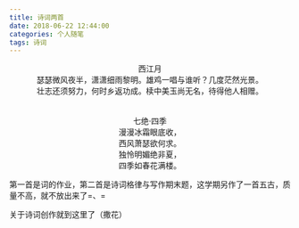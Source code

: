 ```yaml
---
title: 诗词两首
date: 2018-06-22 12:44:00
categories: 个人随笔
tags: 诗词
---
```


<center><font>西江月</center>

<center>瑟瑟微风夜半，潇潇细雨黎明。雄鸡一唱与谁听？几度茫然光景。</center>
<center>壮志还须努力，何时乡返功成。椟中美玉尚无名，待得他人相赠。</center>

<br/>

<br/>

<center>七绝·四季</center>

<center>漫漫冰霜眼底收，</center>
<center>西风萧瑟欲何求。</center>
<center>独怜明媚绝非夏，</center>
<center>四季如春花满楼。</center>

 

第一首是词的作业，第二首是诗词格律与写作期末题，这学期另作了一首五古，质量不高，就不放出来了=、=

关于诗词创作就到这里了（撒花）

 

 